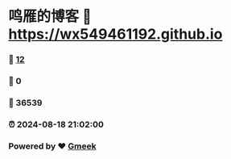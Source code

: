 # 鸣雁的博客 :link: https://wx549461192.github.io 
### :page_facing_up: [12](https://wx549461192.github.io/tag.html) 
### :speech_balloon: 0 
### :hibiscus: 36539 
### :alarm_clock: 2024-08-18 21:02:00 
### Powered by :heart: [Gmeek](https://github.com/Meekdai/Gmeek)
